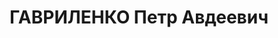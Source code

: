 ---
title: ГАВРИЛЕНКО Петр Авдеевич
description: "1898 г.р., украинец, член ВКП(б) с 1932, нач. ОБП Черниговского облсовета\
  \ ОАХ. \n  Арестован 16.09.1937. Приговор: ВК ВС СССР 22.12.1937. \n  Реабилитирован\
  \ в 1956"
---